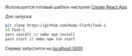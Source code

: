 Используется готовый шаблон настроек [Create React App](https://github.com/facebook/create-react-app)

Для запуска:
```bash
git clone https://github.com/Rudy-Clark/Task-1
cd Task-1
yarn install // либо npm install 
yarn start // либо npm run start 
```
Cервер запустится на [localhost:3000](http://localhost:3000)
